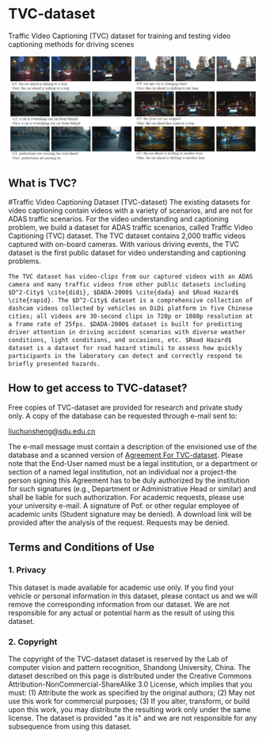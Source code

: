 # TVC-dataset
Traffic Video Captioning (TVC) dataset for training and testing video captioning methods for driving scenes

![img](https://github.com/liuchunsense/TVC-dataset/blob/main/imagedataset.png)

## What is TVC?

#Traffic Video Captioning Dataset (TVC-dataset)
	The existing datasets for video captioning contain videos with a variety of scenarios, and are not for ADAS traffic scenarios. For the video understanding and captioning problem, we build a dataset for ADAS traffic scenarios, called Traffic Video Captioning (TVC) dataset. The TVC dataset contains 2,000 traffic videos captured with on-board cameras. With various driving events, the TVC dataset is the first public dataset for video understanding and captioning problems.
	
	The TVC dataset has video-clips from our captured videos with an ADAS camera and many traffic videos from other public datasets including $D^2-City$ \cite{didi}, $DADA-2000$ \cite{dada} and $Road Hazard$ \cite{rapid}. The $D^2-City$ dataset is a comprehensive collection of dashcam videos collected by vehicles on DiDi platform in five Chinese cities; all videos are 30-second clips in 720p or 1080p resolution at a frame rate of 25fps. $DADA-2000$ dataset is built for predicting driver attention in driving accident scenarios with diverse weather conditions, light conditions, and occasions, etc. $Road Hazard$ dataset is a dataset for road hazard stimuli to assess how quickly participants in the laboratory can detect and correctly respond to briefly presented hazards.

## How to get access to TVC-dataset?

Free copies of TVC-dataset are provided for research and private study only.
A copy of the database can be requested through e-mail sent to:

[liuchunsheng@sdu.edu.cn](mailto:liuchunsheng@sdu.edu.cn)

The e-mail message must contain a description of the envisioned use of the database and a scanned version of [Agreement For TVC-dataset](AgreementForTVC.docx). Please note that the End-User named must be a legal institution, or a department or section of a named legal institution, not an individual nor a project-the person signing this Agreement has to be duly authorized by the institution for such signatures (e.g., Department or Administrative Head or similar) and shall be liable for such authorization. For academic requests, please use your university e-mail. A signature of Pof. or other regular employee of academic units (Student signature may be denied). A download link will be provided after the analysis of the request. Requests may be denied.

## Terms and Conditions of Use

### 1. Privacy

This dataset is made available for academic use only. If you find your vehicle or personal information in this dataset, please contact us and we will remove the corresponding information from our dataset. We are not responsible for any actual or potential harm as the result of using this dataset.

### 2. Copyright

The copyright of the TVC-dataset dataset is reserved by the Lab of computer vision and pattern recognition, Shandong University, China. The dataset described on this page is distributed under the Creative Commons Attribution-NonCommercial-ShareAlike 3.0 License, which implies that you must: 
(1) Attribute the work as specified by the original authors;
(2) May not use this work for commercial purposes;
(3) If you alter, transform, or build upon this work, you may distribute the resulting work only under the same license. 
The dataset is provided "as it is" and we are not responsible for any subsequence from using this dataset.
